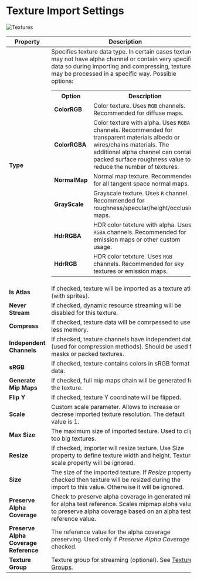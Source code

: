 # Texture Import Settings

![Textures](media/import-texture-options.jpg)

| Property | Description |
|--------|--------|
| **Type** | Specifies texture data type. In certain cases texture may not have alpha channel or contain very specific data so during importing and compressing, texture may be processed in a specific way. Possible options: <table><tbody><tr><th>Option</th><th>Description</th></tr><tr><td>**ColorRGB**</td><td>Color texture. Uses `RGB` channels. Recommended for diffuse maps.</td></tr><tr><td>**ColorRGBA**</td><td>Color texture with alpha. Uses `RGBA` channels. Recommended for transparent materials albedo or wires/chains materials. The additional alpha channel can contain packed surface roughness value to reduce the number of textures.</td></tr><tr><td>**NormalMap**</td><td>Normal map texture. Recommended for all tangent space normal maps.</td></tr><tr><td>**GrayScale**</td><td>Grayscale texture. Uses `R` channel. Recommended for roughness/specular/height/occlusion maps.</td></tr><tr><td>**HdrRGBA**</td><td>HDR color tetxture with alpha. Uses `RGBA` channels. Recommended for emission maps or other custom usage.</td></tr><tr><td>**HdrRGB**</td><td>HDR color tetxture. Uses `RGB` channels. Recommended for sky textures or emission maps.</td></tr></tbody></table>|
| **Is Atlas** | If checked, texture will be imported as a texture atlas (with sprites). |
| **Never Stream** | If checked, dynamic resource streaming will be disabled for this texture. |
| **Compress** | If checked, texture data will be comrpessed to use less memory. |
| **Independent Channels** | If checked, texture channels have independent data (used for compression methods). Should be used for masks or packed textures.|
| **sRGB** | If checked, texture contains colors in sRGB format data. |
| **Generate Mip Maps** | If checked, full mip maps chain will be generated for the texture. |
| **Flip Y** | If checked, texture Y coordinate will be flipped. |
| **Scale** | Custom scale parameter. Allows to increase or decrese imported texture resolution. The default value is 1. |
| **Max Size** | The maximum size of imported texture. Used to clip too big textures. |
| **Resize** | If checked, importer will resize texture. Use Size property to define texture width and height. Texture scale property will be ignored. |
| **Size** | The size of the imported texture. If *Resize* property is checked then texture will be resized during the import to this value. Otherwise it will be ignored. |
| **Preserve Alpha Coverage** | Check to preserve alpha coverage in generated mips for alpha test reference. Scales mipmap alpha values to preserve alpha coverage based on an alpha test reference value. |
| **Preserve Alpha Coverage Reference** | The reference value for the alpha coverage preserving. Used only if *Preserve Alpha Coverage* is checked. |
| **Texture Group** | Texture group for streaming (optional). See [Texture Groups](texture-groups.md). |
